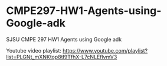 # CMPE297-HW1-Agents-using-Google-adk
SJSU CMPE 297 HW1 Agents using Google adk

Youtube video playlist: https://www.youtube.com/playlist?list=PLGNt_mXNKtop8tI9TfhX-L7cNLEflvmV3
